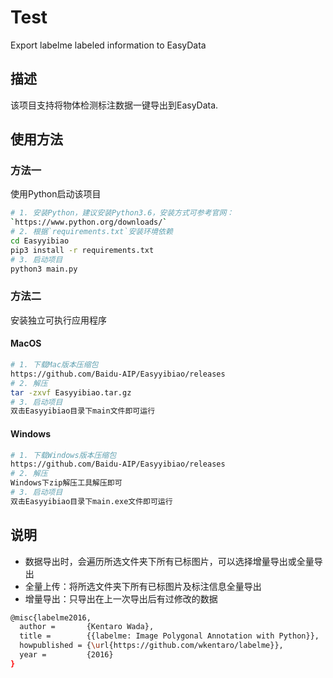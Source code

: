# Test
Export labelme labeled information to EasyData

## 描述  
该项目支持将物体检测标注数据一键导出到EasyData.  


## 使用方法   
### 方法一   
使用Python启动该项目
```bash
# 1. 安装Python，建议安装Python3.6，安装方式可参考官网：
`https://www.python.org/downloads/`
# 2. 根据`requirements.txt`安装环境依赖
cd Easyyibiao
pip3 install -r requirements.txt
# 3. 启动项目
python3 main.py
```

### 方法二
安装独立可执行应用程序
#### MacOS
```bash
# 1. 下载Mac版本压缩包
https://github.com/Baidu-AIP/Easyyibiao/releases
# 2. 解压
tar -zxvf Easyyibiao.tar.gz
# 3. 启动项目
双击Easyyibiao目录下main文件即可运行
```
#### Windows
```bash
# 1. 下载Windows版本压缩包
https://github.com/Baidu-AIP/Easyyibiao/releases
# 2. 解压
Windows下zip解压工具解压即可
# 3. 启动项目
双击Easyyibiao目录下main.exe文件即可运行
```

## 说明
* 数据导出时，会遍历所选文件夹下所有已标图片，可以选择增量导出或全量导出
* 全量上传：将所选文件夹下所有已标图片及标注信息全量导出
* 增量导出：只导出在上一次导出后有过修改的数据

```bash
@misc{labelme2016,
  author =       {Kentaro Wada},
  title =        {{labelme: Image Polygonal Annotation with Python}},
  howpublished = {\url{https://github.com/wkentaro/labelme}},
  year =         {2016}
}
```


